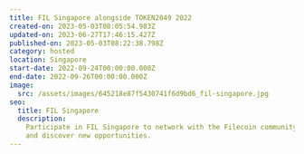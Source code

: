 ```yaml
---
title: FIL Singapore alongside TOKEN2049 2022
created-on: 2023-05-03T08:05:54.983Z
updated-on: 2023-06-27T17:46:15.427Z
published-on: 2023-05-03T08:22:38.798Z
category: hosted
location: Singapore
start-date: 2022-09-24T00:00:00.000Z
end-date: 2022-09-26T00:00:00.000Z
image:
  src: /assets/images/645218e87f5430741f6d9bd6_fil-singapore.jpg
seo:
  title: FIL Singapore
  description:
    Participate in FIL Singapore to network with the Filecoin community
    and discover new opportunities.
---
```

